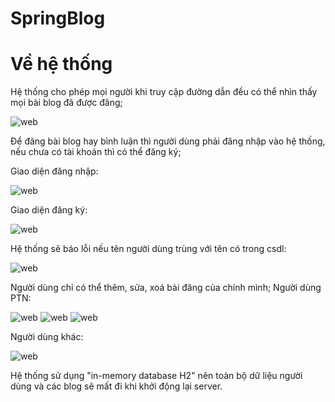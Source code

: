 # SpringBlog

# Về hệ thống
Hệ thống cho phép mọi người khi truy cập đường dẫn đều có thể nhìn thấy mọi bài blog đã được đăng;

![web](https://user-images.githubusercontent.com/93510101/170825969-9ac9409e-0a49-457a-b942-2e2d3877dff2.png)

Để đăng bài blog hay bình luận thì người dùng phải đăng nhập vào hệ thống, nếu chưa có tài khoản thì có thể đăng ký;

Giao diện đăng nhập:

![web](https://user-images.githubusercontent.com/93510101/170826024-73b4f72d-7ade-410a-8b34-ae3ac9217a55.png)

Giao diện đăng ký:

![web](https://user-images.githubusercontent.com/93510101/170826068-df5e1d71-1a37-44cf-aaaf-118f90a56f77.png)

Hệ thống sẽ báo lỗi nếu tên người dùng trùng với tên có trong csdl:

![web](https://user-images.githubusercontent.com/93510101/170826110-6ae6e971-c4d9-4bc5-81d4-739fa4073e9f.png)

Người dùng chỉ có thể thêm, sửa, xoá bài đăng của chính mình;
Người dùng PTN:

![web](https://user-images.githubusercontent.com/93510101/170826456-9998773a-d928-40ee-8a90-dab1d2a4e1bc.png)
![web](https://user-images.githubusercontent.com/93510101/170826492-4d620bd4-cdb4-4312-991e-be15945f8c6b.png)
![web](https://user-images.githubusercontent.com/93510101/170826520-bffd75ea-9283-48cb-a0e5-1271226d422f.png)

Người dùng khác:

![web](https://user-images.githubusercontent.com/93510101/170826568-884cd9d3-3fa9-4413-881e-e5aa1b8700fb.png)

Hệ thống sử dụng "in-memory database H2" nên toàn bộ dữ liệu người dùng và các blog sẽ mất đi khi khởi động lại server.


